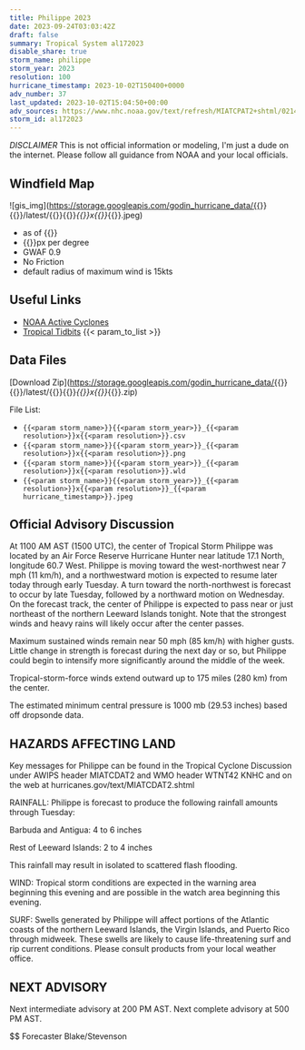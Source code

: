 ```yaml
---
title: Philippe 2023
date: 2023-09-24T03:03:42Z
draft: false
summary: Tropical System al172023
disable_share: true
storm_name: philippe
storm_year: 2023
resolution: 100
hurricane_timestamp: 2023-10-02T150400+0000
adv_number: 37
last_updated: 2023-10-02T15:04:50+00:00
adv_sources: https://www.nhc.noaa.gov/text/refresh/MIATCPAT2+shtml/021454.shtml;https://www.nhc.noaa.gov/refresh/graphics_at2+shtml/145627.shtml?cone
storm_id: al172023
---
```

*DISCLAIMER* This is not official information or modeling, I'm just a dude on the internet.  Please follow all guidance from NOAA and your local officials.

## Windfield Map
![gis_img](https://storage.googleapis.com/godin_hurricane_data/{{<param storm_name>}}{{<param storm_year>}}/latest/{{<param storm_name>}}{{<param storm_year>}}_{{<param resolution>}}x{{<param resolution>}}_{{<param hurricane_timestamp>}}.jpeg)

- as of {{<param last_updated>}}
- {{<param resolution>}}px per degree
- GWAF 0.9
- No Friction
- default radius of maximum wind is 15kts

## Useful Links
- [NOAA Active Cyclones](https://www.nhc.noaa.gov/)
- [Tropical Tidbits](https://www.tropicaltidbits.com/storminfo/)
{{< param_to_list >}}

## Data Files
[Download Zip](https://storage.googleapis.com/godin_hurricane_data/{{<param storm_name>}}{{<param storm_year>}}/latest/{{<param storm_name>}}{{<param storm_year>}}_{{<param resolution>}}x{{<param resolution>}}_{{<param hurricane_timestamp>}}.zip)

File List:
- `{{<param storm_name>}}{{<param storm_year>}}_{{<param resolution>}}x{{<param resolution>}}.csv`
- `{{<param storm_name>}}{{<param storm_year>}}_{{<param resolution>}}x{{<param resolution>}}.png`
- `{{<param storm_name>}}{{<param storm_year>}}_{{<param resolution>}}x{{<param resolution>}}.wld`
- `{{<param storm_name>}}{{<param storm_year>}}_{{<param resolution>}}x{{<param resolution>}}_{{<param hurricane_timestamp>}}.jpeg`


## Official Advisory Discussion
At 1100 AM AST (1500 UTC), the center of Tropical Storm Philippe was
located by an Air Force Reserve Hurricane Hunter near latitude 17.1 
North, longitude 60.7 West. Philippe is moving toward the 
west-northwest near 7 mph (11 km/h), and a northwestward motion is 
expected to resume later today through early Tuesday. A turn toward 
the north-northwest is forecast to occur by late Tuesday, followed 
by a northward motion on Wednesday. On the forecast track, the 
center of Philippe is expected to pass near or just northeast of 
the northern Leeward Islands tonight. Note that the strongest 
winds and heavy rains will likely occur after the center passes.
 
Maximum sustained winds remain near 50 mph (85 km/h) with higher
gusts. Little change in strength is forecast during the next day or
so, but Philippe could begin to intensify more significantly around
the middle of the week.
 
Tropical-storm-force winds extend outward up to 175 miles (280 km)
from the center.
 
The estimated minimum central pressure is 1000 mb (29.53 inches) 
based off dropsonde data.
 
 
HAZARDS AFFECTING LAND
----------------------
Key messages for Philippe can be found in the Tropical Cyclone
Discussion under AWIPS header MIATCDAT2 and WMO header WTNT42 KNHC
and on the web at hurricanes.gov/text/MIATCDAT2.shtml
 
RAINFALL:  Philippe is forecast to produce the following rainfall
amounts through Tuesday:
 
Barbuda and Antigua: 4 to 6 inches
 
Rest of Leeward Islands: 2 to 4 inches
 
This rainfall may result in isolated to scattered flash flooding.
 
WIND:  Tropical storm conditions are expected in the warning
area beginning this evening and are possible in the watch area
beginning this evening.
 
SURF:  Swells generated by Philippe will affect portions of the
Atlantic coasts of the northern Leeward Islands, the Virgin
Islands, and Puerto Rico through midweek. These swells are
likely to cause life-threatening surf and rip current conditions.
Please consult products from your local weather office.
 
 
NEXT ADVISORY
-------------
Next intermediate advisory at 200 PM AST.
Next complete advisory at 500 PM AST.
 
$$
Forecaster Blake/Stevenson